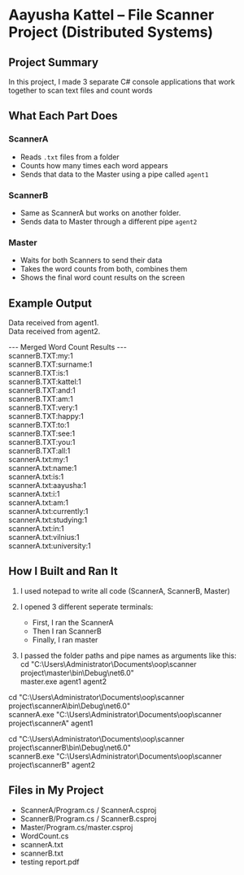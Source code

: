 # Aayusha Kattel – File Scanner Project (Distributed Systems)
## Project Summary
In this project, I made 3 separate C# console applications that work together to scan text files and count words

## What Each Part Does

### ScannerA
- Reads `.txt` files from a folder
- Counts how many times each word appears
- Sends that data to the Master using a pipe called `agent1`

### ScannerB
- Same as ScannerA but works on another folder.
- Sends data to Master through a different pipe `agent2`

### Master
- Waits for both Scanners to send their data
- Takes the word counts from both, combines them
- Shows the final word count results on the screen

## Example Output

Data received from agent1.  
Data received from agent2.  

--- Merged Word Count Results ---  
scannerB.TXT:my:1  
scannerB.TXT:surname:1  
scannerB.TXT:is:1  
scannerB.TXT:kattel:1  
scannerB.TXT:and:1  
scannerB.TXT:am:1  
scannerB.TXT:very:1  
scannerB.TXT:happy:1  
scannerB.TXT:to:1  
scannerB.TXT:see:1  
scannerB.TXT:you:1  
scannerB.TXT:all:1  
scannerA.txt:my:1  
scannerA.txt:name:1  
scannerA.txt:is:1  
scannerA.txt:aayusha:1  
scannerA.txt:i:1  
scannerA.txt:am:1  
scannerA.txt:currently:1  
scannerA.txt:studying:1  
scannerA.txt:in:1  
scannerA.txt:vilnius:1  
scannerA.txt:university:1

## How I Built and Ran It

1. I used notepad  to write all code  (ScannerA, ScannerB, Master)  
2. I opened 3 different seperate  terminals:  
   - First, I ran the ScannerA  
   - Then I ran ScannerB  
   - Finally, I ran master

3. I passed the folder paths and pipe names as arguments like this:  
cd "C:\Users\Administrator\Documents\oop\scanner project\master\bin\Debug\net6.0"  
master.exe agent1 agent2

cd "C:\Users\Administrator\Documents\oop\scanner project\scannerA\bin\Debug\net6.0"  
scannerA.exe "C:\Users\Administrator\Documents\oop\scanner project\scannerA" agent1 

cd "C:\Users\Administrator\Documents\oop\scanner project\scannerB\bin\Debug\net6.0"  
scannerB.exe "C:\Users\Administrator\Documents\oop\scanner project\scannerB" agent2

## Files in My Project

- ScannerA/Program.cs / ScannerA.csproj  
- ScannerB/Program.cs / ScannerB.csproj  
- Master/Program.cs/master.csproj  
- WordCount.cs  
- scannerA.txt  
- scannerB.txt  
- testing report.pdf
